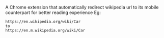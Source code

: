 A Chrome extension that automatically redirect wikipedia url to its mobile counterpart for better reading experience
Eg:
```
https://en.wikipedia.org/wiki/Car
to
https://en.m.wikipedia.org/wiki/Car
```